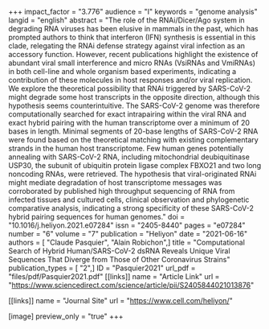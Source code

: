 +++
impact_factor = "3.776"
audience = "I"
keywords = "genome analysis"
langid = "english"
abstract = "The role of the RNAi/Dicer/Ago system in degrading RNA viruses has been elusive in mammals in the past, which has prompted authors to think that interferon (IFN) synthesis is essential in this clade, relegating the RNAi defense strategy against viral infection as an accessory function. However, recent publications highlight the existence of abundant viral small interference and micro RNAs (VsiRNAs and VmiRNAs) in both cell-line and whole organism based experiments, indicating a contribution of these molecules in host responses and/or viral replication. We explore the theoretical possibility that RNAi triggered by SARS-CoV-2 might degrade some host transcripts in the opposite direction, although this hypothesis seems counterintuitive. The SARS-CoV-2 genome was therefore computationally searched for exact intrapairing within the viral RNA and exact hybrid pairing with the human transcriptome over a minimum of 20 bases in length. Minimal segments of 20-base lengths of SARS-CoV-2 RNA were found based on the theoretical matching with existing complementary strands in the human host transcriptome. Few human genes potentially annealing with SARS-CoV-2 RNA, including mitochondrial deubiquitinase USP30, the subunit of ubiquitin protein ligase complex FBXO21 and two long noncoding RNAs, were retrieved. The hypothesis that viral-originated RNAi might mediate degradation of host transcriptome messages was corroborated by published high throughput sequencing of RNA from infected tissues and cultured cells, clinical observation and phylogenetic comparative analysis, indicating a strong specificity of these SARS-CoV-2 hybrid pairing sequences for human genomes."
doi = "10.1016/j.heliyon.2021.e07284"
issn = "2405-8440"
pages = "e07284"
number = "6"
volume = "7"
publication = "Heliyon"
date = "2021-06-16"
authors = [ "Claude Pasquier", "Alain Robichon",]
title = "Computational Search of Hybrid Human/SARS-CoV-2 dsRNA Reveals Unique Viral Sequences That Diverge from Those of Other Coronavirus Strains"
publication_types = [ "2",]
ID = "Pasquier2021"
url_pdf = "files/pdf/Pasquier2021.pdf"
[[links]]
name = "Article Link"
url = "https://www.sciencedirect.com/science/article/pii/S2405844021013876"

[[links]]
name = "Journal Site"
url = "https://www.cell.com/heliyon/"

[image]
preview_only = "true"
+++
